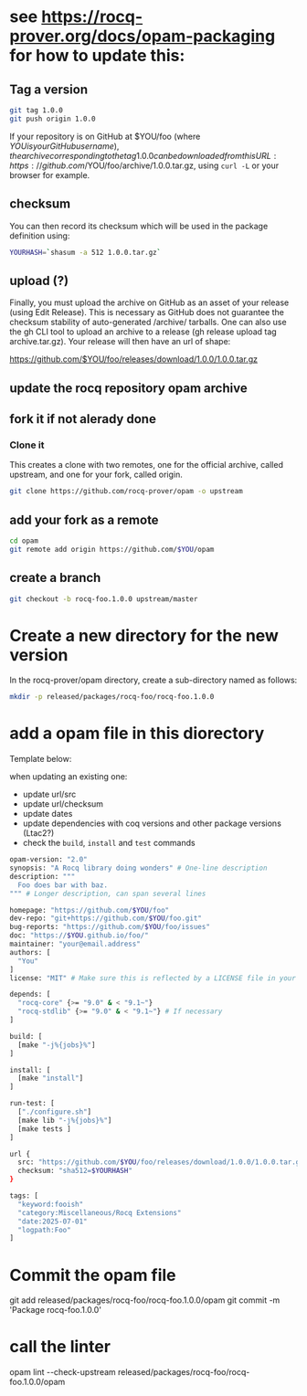 # see https://rocq-prover.org/docs/opam-packaging for how to update this:


## Tag a version

```bash
git tag 1.0.0
git push origin 1.0.0
```

If your repository is on GitHub at $YOU/foo (where $YOU is your GitHub
user name), the archive corresponding to the tag 1.0.0 can be
downloaded from this URL:
https://github.com/$YOU/foo/archive/1.0.0.tar.gz, using `curl -L` or
your browser for example.

## checksum

You can then record its checksum which will be used in the package
definition using:

```bash
YOURHASH=`shasum -a 512 1.0.0.tar.gz`
```

## upload (?)

Finally, you must upload the archive on GitHub as an asset of your release (using Edit Release). This is necessary as GitHub does not guarantee the checksum stability of auto-generated /archive/ tarballs. One can also use the gh CLI tool to upload an archive to a release (gh release upload tag archive.tar.gz). Your release will then have an url of shape:

https://github.com/$YOU/foo/releases/download/1.0.0/1.0.0.tar.gz

## update the rocq repository opam archive 

## fork it  if not alerady done

### Clone it

This creates a clone with two remotes, one for the official archive,
called upstream, and one for your fork, called origin.

``` bash
git clone https://github.com/rocq-prover/opam -o upstream
```

## add your fork as a remote

``` bash
cd opam
git remote add origin https://github.com/$YOU/opam
```

## create a branch

``` bash
git checkout -b rocq-foo.1.0.0 upstream/master
```

# Create a new directory for the new version

In the rocq-prover/opam directory, create a sub-directory named as follows:

``` bash
mkdir -p released/packages/rocq-foo/rocq-foo.1.0.0
```

# add a opam file in this diorectory


Template below:

when updating an existing one: 

- update url/src
- update url/checksum
- update dates
- update dependencies with coq versions and other package versions (Ltac2?)
- check the `build`, `install` and `test` commands

``` bash
opam-version: "2.0"
synopsis: "A Rocq library doing wonders" # One-line description
description: """
  Foo does bar with baz.
""" # Longer description, can span several lines

homepage: "https://github.com/$YOU/foo"
dev-repo: "git+https://github.com/$YOU/foo.git"
bug-reports: "https://github.com/$YOU/foo/issues"
doc: "https://$YOU.github.io/foo/"
maintainer: "your@email.address"
authors: [
  "You"
]
license: "MIT" # Make sure this is reflected by a LICENSE file in your sources

depends: [
  "rocq-core" {>= "9.0" & < "9.1~"}
  "rocq-stdlib" {>= "9.0" & < "9.1~"} # If necessary
]

build: [
  [make "-j%{jobs}%"]
]

install: [
  [make "install"]
]

run-test: [
  ["./configure.sh"]
  [make lib "-j%{jobs}%"]
  [make tests ]
]

url {
  src: "https://github.com/$YOU/foo/releases/download/1.0.0/1.0.0.tar.gz"
  checksum: "sha512=$YOURHASH"
}

tags: [
  "keyword:fooish"
  "category:Miscellaneous/Rocq Extensions"
  "date:2025-07-01"
  "logpath:Foo"
]
```

# Commit the opam file

git add released/packages/rocq-foo/rocq-foo.1.0.0/opam
git commit -m 'Package rocq-foo.1.0.0'

# call the linter

opam lint --check-upstream released/packages/rocq-foo/rocq-foo.1.0.0/opam
